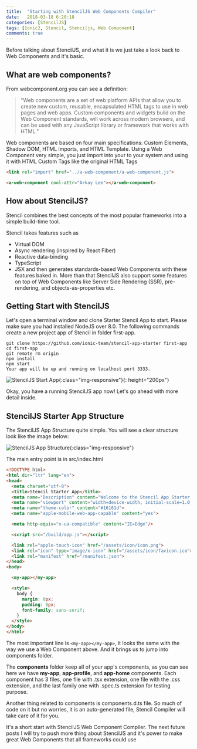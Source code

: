 ```yaml
---
title:  "Starting with StencilJS Web Components Compiler"
date:   2018-03-18 6:20:18
categories: [StencilJS]
tags: [Ionic2, Stencil, Stenciljs, Web Component]
comments: true
---
```


Before talking about StencilJS, and what it is we just take a look back to Web Components and it's basic.

## What are web components?
From webcomponent.org you can see a definition:

>"Web components are a set of web platform APIs that allow you to create new custom, reusable, encapsulated HTML tags to use in web pages and web apps. Custom components and widgets build on the Web Component standards, will work across modern browsers, and can be used with any JavaScript library or framework that works with HTML."

Web components are based on four main specifications: Custom Elements, Shadow DOM, HTML imports, and HTML Template. Using a Web Component very simple, you just import into your to your system and using it with HTML Custom Tags like the original HTML Tags

```html
<link rel="import" href="../a-web-component/a-web-component.js">

<a-web-component cool-attr="Arkay Lee"></a-web-component>
```

## How about StencilJS?
Stencil combines the best concepts of the most popular frameworks into a simple build-time tool.

Stencil takes features such as
- Virtual DOM
- Async rendering (inspired by React Fiber)
- Reactive data-binding
- TypeScript
- JSX
and then generates standards-based Web Components with these features baked in. More than that StencilJS also support some features on top of Web Components like Server Side Rendering (SSR), pre-rendering, and objects-as-properties etc.

## Getting Start with StencilJS
Let's open a terminal window and clone Starter Stencil App to start. Please make sure you had installed NodeJS over 8.0. The following commands create a new project app of Stencil in folder first-app.

```shell
git clone https://github.com/ionic-team/stencil-app-starter first-app
cd first-app
git remote rm origin
npm install
npm start
Your app will be up and running on localhost port 3333.
```
![StencilJS Start App](https://i0.wp.com/www.xmobe.com/assets/images/2018/03/start_with_stencil_01.png?resize=768%2C576&ssl=1){:class="img-responsive"}{: height="200px"}

Okay, you have a running StencilJS app now! Let's go ahead with more detail inside.

## StencilJS Starter App Structure
The StencilJS App Structure quite simple. You will see a clear structure look like the image below:

![StencilJS App Structure](https://i1.wp.com/www.xmobe.com/assets/images/2018/03/Screen-Shot-2018-03-23-at-3.26.10-PM.png?resize=1024%2C745&ssl=1){:class="img-responsive"}

The main entry point is in src/index.html

```html
<!DOCTYPE html>
<html dir="ltr" lang="en">
<head>
  <meta charset="utf-8">
  <title>Stencil Starter App</title>
  <meta name="Description" content="Welcome to the Stencil App Starter. You can use this starter to build entire apps all with web components using Stencil!">
  <meta name="viewport" content="width=device-width, initial-scale=1.0, minimum-scale=1.0, maximum-scale=5.0">
  <meta name="theme-color" content="#16161d">
  <meta name="apple-mobile-web-app-capable" content="yes">

  <meta http-equiv="x-ua-compatible" content="IE=Edge"/>

  <script src="/build/app.js"></script>

  <link rel="apple-touch-icon" href="/assets/icon/icon.png">
  <link rel="icon" type="image/x-icon" href="/assets/icon/favicon.ico">
  <link rel="manifest" href="/manifest.json">
</head>
<body>

  <my-app></my-app>

  <style>
    body {
      margin: 0px;
      padding: 0px;
      font-family: sans-serif;
    }
  </style>
</body>
</html>
```

The most important line is `<my-app></my-app>`, it looks the same with the way we use a Web Component above. And it brings us to jump into components folder.

The **components** folder keep all of your app's components, as you can see here we have **my-app**, **app-profile**, and **app-home** components. Each component has 3 files, one file with .tsx extension, one file with the .css extension, and the last family one with .spec.ts extension for testing purpose.

Another thing related to components is components.d.ts file. So much of code on it but no worries, it is an auto-generated file, Stencil Compiler will take care of it for you.

It's a short start with StencilJS Web Component Compiler. The next future posts I will try to push more thing about StencilJS and it's power to make great Web Components that all frameworks could use


